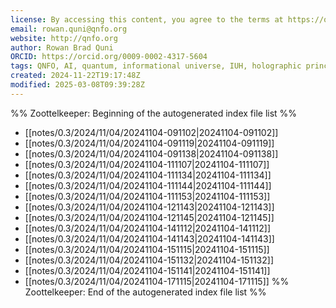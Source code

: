 ```yaml
---
license: By accessing this content, you agree to the terms at https://qnfo.org/LICENSE
email: rowan.quni@qnfo.org
website: http://qnfo.org
author: Rowan Brad Quni
ORCID: https://orcid.org/0009-0002-4317-5604
tags: QNFO, AI, quantum, informational universe, IUH, holographic principle
created: 2024-11-22T19:17:48Z
modified: 2025-03-08T09:39:28Z
---
```


%% Zoottelkeeper: Beginning of the autogenerated index file list %%
-  [[notes/0.3/2024/11/04/20241104-091102|20241104-091102]]
-  [[notes/0.3/2024/11/04/20241104-091119|20241104-091119]]
-  [[notes/0.3/2024/11/04/20241104-091138|20241104-091138]]
-  [[notes/0.3/2024/11/04/20241104-111107|20241104-111107]]
-  [[notes/0.3/2024/11/04/20241104-111134|20241104-111134]]
-  [[notes/0.3/2024/11/04/20241104-111144|20241104-111144]]
-  [[notes/0.3/2024/11/04/20241104-111153|20241104-111153]]
-  [[notes/0.3/2024/11/04/20241104-121143|20241104-121143]]
-  [[notes/0.3/2024/11/04/20241104-121145|20241104-121145]]
-  [[notes/0.3/2024/11/04/20241104-141112|20241104-141112]]
-  [[notes/0.3/2024/11/04/20241104-141143|20241104-141143]]
-  [[notes/0.3/2024/11/04/20241104-151115|20241104-151115]]
-  [[notes/0.3/2024/11/04/20241104-151132|20241104-151132]]
-  [[notes/0.3/2024/11/04/20241104-151141|20241104-151141]]
-  [[notes/0.3/2024/11/04/20241104-171115|20241104-171115]]
%% Zoottelkeeper: End of the autogenerated index file list %%
